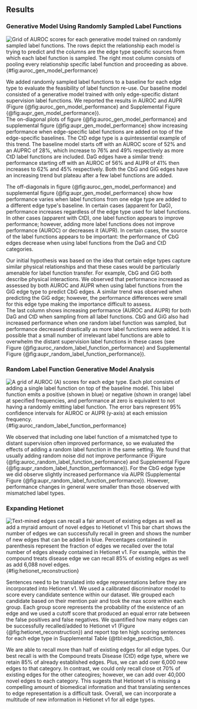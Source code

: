 ## Results

### Generative Model Using Randomly Sampled Label Functions
![
Grid of AUROC scores for each generative model trained on randomly sampled label functions.
The rows depict the relationship each model is trying to predict and the columns are the edge type specific sources from which each label function is sampled.
The right most column consists of pooling every relationship specific label function and proceeding as above.
](https://raw.githubusercontent.com/danich1/snorkeling/ee638b4e45717a86f54a2744a813baaa90bc6b84/figures/label_sampling_experiment/transfer_test_set_auroc.png){#fig:auroc_gen_model_performance}

We added randomly sampled label functions to a baseline for each edge type to evaluate the feasibility of label function re-use.
Our baseline model consisted of a generative model trained with only edge-specific distant supervision label functions.
We reported the results in AUROC and AUPR (Figure {@fig:auroc_gen_model_performance} and Supplemental Figure {@fig:aupr_gen_model_performance}).  
The on-diagonal plots of figure {@fig:auroc_gen_model_performance} and supplemental figure {@fig:aupr_gen_model_performance} show increasing performance when edge-specific label functions are added on top of the  edge-specific baselines.
The CtD edge type is a quintessential example of this trend.
The baseline model starts off with an AUROC score of 52% and an AUPRC of 28%, which increase to 76% and 49% respectively as more CtD label functions are included. 
DaG edges have a similar trend: performance starting off with an AUROC of 56% and AUPR of 41% then increases to 62% and 45% respectively.
Both the CbG and GiG edges have an increasing trend but plateau after a few label functions are added.  

The off-diagonals in figure {@fig:auroc_gen_model_performance} and supplemental figure {@fig:aupr_gen_model_performance} show how performance varies when label functions from one edge type are added to a different edge type's baseline.
In certain cases (apparent for DaG), performance increases regardless of the edge type used for label functions.
In other cases (apparent with CtD), one label function appears to improve performance; however, adding more label functions does not improve performance (AUROC) or decreases it (AUPR).
In certain cases, the source of the label functions appears to be important: the performance of CbG edges decrease when using label functions from the DaG and CtD categories.

Our initial hypothesis was based on the idea that certain edge types capture similar physical relationships and that these cases would be particularly amenable for label function transfer.
For example, CbG and GiG both describe physical interactions.
We observed that performance increased as assessed by both AUROC and AUPR when using label functions from the GiG edge type to predict CbG edges.
A similar trend was observed when predicting the GiG edge; however, the performance differences were small for this edge type making the importance difficult to assess.  
The last column shows increasing performance (AUROC and AUPR) for both DaG and CtD when sampling from all label functions.
CbG and GiG also had increased performance when one random label function was sampled, but performance decreased drastically as more label functions were added.
It is possible that a small number of irrelevant label functions are able to overwhelm the distant supervision label functions in these cases (see Figure {@fig:auroc_random_label_function_performance} and Supplemental Figure {@fig:aupr_random_label_function_performance}).

### Random Label Function Generative Model Analysis
![
A grid of AUROC (A) scores for each edge type.
Each plot consists of adding a single label function on top of the baseline model.
This label function emits a positive (shown in blue) or negative (shown in orange) label at specified frequencies, and performance at zero is equivalent to not having a randomly emitting label function.
The error bars represent 95% confidence intervals for AUROC or AUPR (y-axis) at each emission frequency.
](https://raw.githubusercontent.com/danich1/snorkeling/ee638b4e45717a86f54a2744a813baaa90bc6b84/figures/gen_model_error_analysis/transfer_test_set_auroc.png){#fig:auroc_random_label_function_performance}

We observed that including one label function of a mismatched type to distant supervision often improved performance, so we evaluated the effects of adding a random label function in the same setting.
We found that usually adding random noise did not improve performance (Figure {@fig:auroc_random_label_function_performance} and Supplemental Figure {@fig:aupr_random_label_function_performance}).
For the CbG edge type we did observe slightly increased performance via AUPR (Supplemental Figure {@fig:aupr_random_label_function_performance}).
However, performance changes in general were smaller than those observed with mismatched label types.

### Expanding Hetionet

![
Text-mined edges can recall a fair amount of existing edges as well as add a myraid amount of novel edges to Hetionet v1 
This bar chart shows the number of edges we can successfully recall in green and shows the number of new edges that can be added in blue.  
Percentages contained in parenthesis represent the fraction of edges we recalled over the total number of edges already contained in Hetionet v1.
For example, within the compound treats disease edge we can recall 85% of existing edges as well as add 6,088 novel edges.
](https://raw.githubusercontent.com/danich1/snorkeling/6e929e486537c5d105e393e20984b96910c96024/figures/edge_prediction_experiment/edges_added.png){#fig:hetionet_reconstruction}

Sentences need to be translated into edge representations before they are incorporated into Hetionet v1.
We used a calibrated discriminator model to score every candidate sentence within our dataset.
We grouped each candidate based on their mention pair and took the max score within each group.
Each group score represents the probability of the existence of an edge and we used a cutoff score that produced an equal error rate between the false positives and false negatives.
We quantified how many edges can be successfully recalled/added to Hetionet v1 (Figure {@fig:hetionet_reconstruction}) and report top ten high scoring sentences for each edge type in Supplemental Table {@tbl:edge_prediction_tbl}.

We are able to recall more than half of existing edges for all edge types.
Our best recall is with the Compound treats Disease (CtD) edge type, where we retain 85% of already established edges.
Plus, we can add over 6,000 new edges to that category.
In contrast, we could only recall close ot 70% of existing edges for the other cateogires; however, we can add over 40,000 novel edges to each category.
This sugests that Hetionet v1 is missing a compelling amount of biomedical information and that translating sentences to edge representation is a difficult task.
Overall, we can incorporate a multitude of new information in Hetionet v1 for all edge types.


